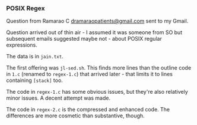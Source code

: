 ### POSIX Regex

Question from Ramarao C <dramaraopatients@gmail.com> sent to my Gmail.

Question arrived out of thin air - I assumed it was someone from SO but
subsequent emails suggested maybe not - about POSIX regular expressions.

The data is in `jain.txt`.

The first offering was `jl-sed.sh`.
This finds more lines than the outline code in `1.c` (renamed to
`regex-1.c`) that arrived later - that limits it to lines containing
`[stack]` too.

The code in `regex-1.c` has some obvious issues, but they're also
relatively minor issues.
A decent attempt was made.

The code in `regex-2.c` is the compressed and enhanced code.
The differences are more cosmetic than substantive, though.
